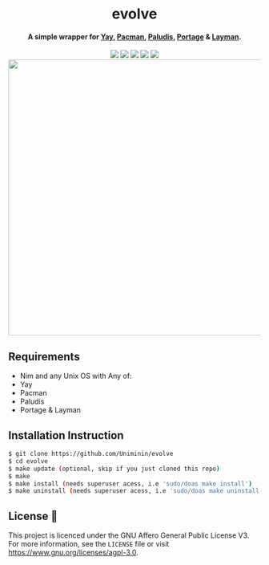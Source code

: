 <h1 align="center">
  evolve
</h1>
<h4 align="center">A simple wrapper for <a href=https://github.com/Jguer/yay/>Yay</a>, <a href=https://wiki.archlinux.org/index.php/pacman/>Pacman</a>, <a href=https://paludis.exherbo.org/>Paludis</a>, <a href=https://wiki.gentoo.org/wiki/Portage>Portage</a> & <a href=https://wiki.gentoo.org/wiki/Layman>Layman</a>.</h4>

<p align="center">
  <img src="https://img.shields.io/badge/Maintained%3F-Yes-green?style=for-the-badge">
  <img src="https://img.shields.io/github/license/Uniminin/evolve?style=for-the-badge">
  <img src="https://img.shields.io/github/issues/Uniminin/evolve?color=violet&style=for-the-badge">
  <img src="https://img.shields.io/github/stars/Uniminin/evolve?style=for-the-badge">
  <img src="https://img.shields.io/github/forks/Uniminin/evolve?color=teal&style=for-the-badge">
  <img src="https://github.com/Uniminin/evolve/blob/master/miscellaneous/evolve-logo.png" width="800" height="550"/>
</p>

## Requirements
* Nim and any Unix OS with Any of:
* Yay
* Pacman
* Paludis
* Portage & Layman

## Installation Instruction
```bash
$ git clone https://github.com/Uniminin/evolve
$ cd evolve
$ make update (optional, skip if you just cloned this repo)
$ make
$ make install (needs superuser acess, i.e 'sudo/doas make install')
$ make uninstall (needs superuser acess, i.e 'sudo/doas make uninstall')
```

## License :scroll:
This project is licenced under the GNU Affero General Public License V3. For more information, see the `LICENSE` file or visit https://www.gnu.org/licenses/agpl-3.0.
